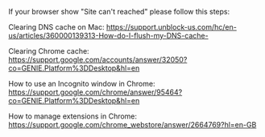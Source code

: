 If your browser show "Site can't reached" please follow this steps:


Clearing DNS cache on Mac: https://support.unblock-us.com/hc/en-us/articles/360000139313-How-do-I-flush-my-DNS-cache-

Clearing Chrome cache: https://support.google.com/accounts/answer/32050?co=GENIE.Platform%3DDesktop&hl=en 

How to use an Incognito window in Chrome: https://support.google.com/chrome/answer/95464?co=GENIE.Platform%3DDesktop&hl=en

How to manage extensions in Chrome: https://support.google.com/chrome_webstore/answer/2664769?hl=en-GB